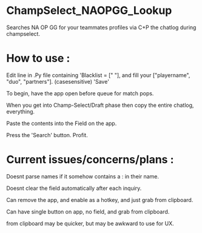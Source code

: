 # ChampSelect_NAOPGG_Lookup

Searches NA OP GG for your teammates profiles via C+P the chatlog during champselect.



# How to use :

Edit line in .Py file containing 'Blacklist = [" "], and fill your ["playername", "duo", "partners"]. (casesensitive) 'Save'

To begin, have  the app open before queue for match pops.

When you get into Champ-Select/Draft phase then copy the entire chatlog, everything.

Paste the contents into the Field on the app.

Press the 'Search' button. Profit.



# Current issues/concerns/plans :

Doesnt parse names if it somehow contains a : in their name.

Doesnt clear the field automatically after each inquiry.


Can remove the app, and enable as a hotkey, and just grab from clipboard.

Can have single button on app, no field, and grab from clipboard.

from clipboard may be quicker, but may be awkward to use for UX.

